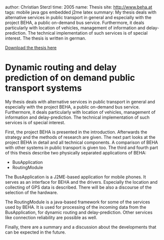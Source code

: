 author: Christian Sterzl
time: 2005
name: Thesis
site: http://www.beha.at
tags: mobile java gps embedded j2me latex
summary: My thesis deals with alternative services in public transport in general and especially with the project BEHA, a public on-demand bus service. Furthermore, it deals particularly with location of vehicles, management of information and delay-prediction. The technical implementation of such services is of special interest. The thesis is written in german.

<a class="download" name="thesis" title="Download the thesis here" rel="tooltip" href="/assets/DA_Sterzl.pdf">Download the thesis here</a>

# Dynamic routing and delay prediction of on demand public transport systems

My thesis deals with alternative services in public transport in general and especially with the project BEHA, a public on-demand bus service. Furthermore, it deals particularly with location of vehicles, management of information and delay-prediction. The technical implementation of such services is of special interest.

First, the project BEHA is presented in the introduction. Afterwards the strategy and the methods of research are given. The next part looks at the project BEHA in detail and all technical components. A comparison of BEHA with other systems in public transport is given too. The third and fourth part of this thesis describe two physically separated applications of BEHA:

* BusApplication
* RoutingModule

The BusApplication is a J2ME-based application for mobile phones. It serves as an interface for BEHA and the drivers. Especially the location and collecting of GPS data is described. There will be also a discourse of the selection of the hardware.

The RoutingModule is a java-based framework for some of the services used by BEHA. It is used for processing of the incoming data from the BusApplication, for dynamic routing and delay-prediction. Other services like connection reliability are possible as well.

Finally, there are a summary and a discussion about the developments that can be expected in the future.
